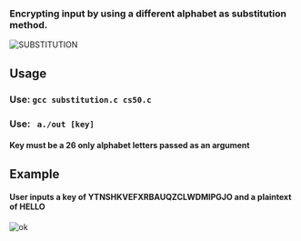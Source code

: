 <h3> Encrypting input by using a different alphabet as substitution method. </h3>

![SUBSTITUTION](https://user-images.githubusercontent.com/77325667/138549796-476b5f06-37f6-4b8b-9d31-3113d7b99739.png)

<h2> Usage</h2>
<h3>  Use: <code>gcc substitution.c cs50.c </code> </h3>
<h3>  Use: <code> a./out [key] </code> </h3> <h4> Key must be a 26 only alphabet letters passed as an argument </h4>

<h2> Example</h2>
<h4> User inputs a key of YTNSHKVEFXRBAUQZCLWDMIPGJO and a plaintext of HELLO</h4>

![ok](https://user-images.githubusercontent.com/77325667/138556411-f7a7ee42-24ed-47e5-93d1-02363c7ab703.png)
